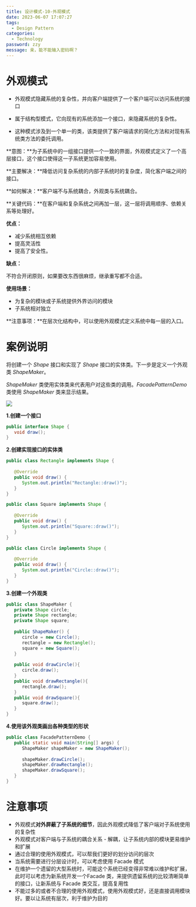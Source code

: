 ```yaml
---
title: 设计模式-10-外观模式
date: 2023-06-07 17:07:27
tags:
  - Design Pattern
categories: 
  - Technology
password: zzy   
message: 亲，能不能输入密码啊？
---
```


# 外观模式

* 外观模式隐藏系统的复杂性，并向客户端提供了一个客户端可以访问系统的接口
* 属于结构型模式，它向现有的系统添加一个接口，来隐藏系统的复杂性。

* 这种模式涉及到一个单一的类，该类提供了客户端请求的简化方法和对现有系统类方法的委托调用。



**意图：**为子系统中的一组接口提供一个一致的界面，外观模式定义了一个高层接口，这个接口使得这一子系统更加容易使用。

**主要解决：**降低访问复杂系统的内部子系统时的复杂度，简化客户端之间的接口。

**如何解决：**客户端不与系统耦合，外观类与系统耦合。

**关键代码：**在客户端和复杂系统之间再加一层，这一层将调用顺序、依赖关系等处理好。

**优点：** 

* 减少系统相互依赖
* 提高灵活性
* 提高了安全性。

**缺点：**

不符合开闭原则，如果要改东西很麻烦，继承重写都不合适。

**使用场景：**

* 为复杂的模块或子系统提供外界访问的模块
* 子系统相对独立 

**注意事项：**在层次化结构中，可以使用外观模式定义系统中每一层的入口。

# 案例说明

将创建一个 *Shape* 接口和实现了 *Shape* 接口的实体类。下一步是定义一个外观类 *ShapeMaker*。

*ShapeMaker* 类使用实体类来代表用户对这些类的调用。*FacadePatternDemo* 类使用 *ShapeMaker* 类来显示结果。

![](https://cyan-images.oss-cn-shanghai.aliyuncs.com/images/04-design-pattern-2023-05-12-17.svg)

**1.创建一个接口**

```java
public interface Shape {
   void draw();
}
```

**2.创建实现接口的实体类**

```java
public class Rectangle implements Shape {
 
   @Override
   public void draw() {
      System.out.println("Rectangle::draw()");
   }
}

public class Square implements Shape {
 
   @Override
   public void draw() {
      System.out.println("Square::draw()");
   }
}

public class Circle implements Shape {
 
   @Override
   public void draw() {
      System.out.println("Circle::draw()");
   }
}
```

**3.创建一个外观类**

```java
public class ShapeMaker {
   private Shape circle;
   private Shape rectangle;
   private Shape square;
 
   public ShapeMaker() {
      circle = new Circle();
      rectangle = new Rectangle();
      square = new Square();
   }
 
   public void drawCircle(){
      circle.draw();
   }
   public void drawRectangle(){
      rectangle.draw();
   }
   public void drawSquare(){
      square.draw();
   }
}
```

**4.使用该外观类画出各种类型的形状**

```java
public class FacadePatternDemo {
   public static void main(String[] args) {
      ShapeMaker shapeMaker = new ShapeMaker();
 
      shapeMaker.drawCircle();
      shapeMaker.drawRectangle();
      shapeMaker.drawSquare();      
   }
}
```


# 注意事项

* 外观模式**对外屏蔽了子系统的细节**，因此外观模式降低了客户端对子系统使用的复杂性
* 外观模式对客户端与子系统的耦合关系 - 解耦，让子系统内部的模块更易维护和扩展
* 通过合理的使用外观模式，可以帮我们更好的划分访问的层次
* 当系统需要进行分层设计时，可以考虑使用 Facade 模式
* 在维护一个遗留的大型系统时，可能这个系统已经变得非常难以维护和扩展，此时可以考虑为新系统开发一个Facade 类，来提供遗留系统的比较清晰简单的接口，让新系统与 Facade 类交互，提高复用性
* 不能过多的或者不合理的使用外观模式，使用外观模式好，还是直接调用模块好。要以让系统有层次，利于维护为目的    
